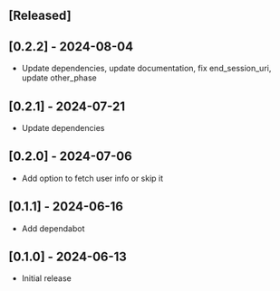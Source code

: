 ## [Released]

## [0.2.2] - 2024-08-04
- Update dependencies, update documentation, fix end_session_uri, update other_phase

## [0.2.1] - 2024-07-21
- Update dependencies

## [0.2.0] - 2024-07-06
- Add option to fetch user info or skip it

## [0.1.1] - 2024-06-16
- Add dependabot

## [0.1.0] - 2024-06-13
- Initial release
